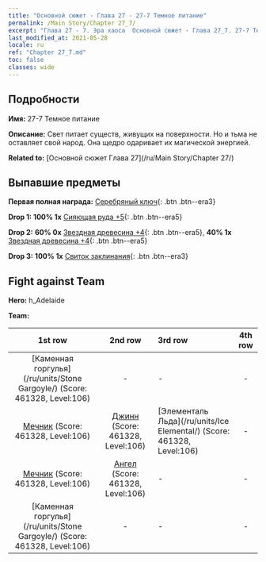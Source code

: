 ```yaml
---
title: "Основной сюжет - Глава 27 - 27-7 Темное питание"
permalink: /Main Story/Chapter 27_7/
excerpt: "Глава 27 - 7. Эра хаоса  Основной сюжет - Глава 27_7. 27-7 Темное питание"
last_modified_at: 2021-05-28
locale: ru
ref: "Chapter 27_7.md"
toc: false
classes: wide
---
```


## Подробности

 **Имя:** 27-7 Темное питание

 **Описание:** Свет питает существ, живущих на поверхности. Но и тьма не оставляет свой народ. Она щедро одаривает их магической энергией.

 **Related to:** [Основной сюжет Глава 27](/ru/Main Story/Chapter 27/)

## Выпавшие предметы

 **Первая полная награда:** [Серебряный ключ](/ItemsRU/con_693/){: .btn .btn--era3}

 **Drop 1:** **100% 1x** [Сияющая руда +5](/ItemsRU/mat_96/){: .btn .btn--era5}

 **Drop 2:** **60% 0x** [Звездная древесина +4](/ItemsRU/mat_90/){: .btn .btn--era5}, **40% 1x** [Звездная древесина +4](/ItemsRU/mat_90/){: .btn .btn--era5}

 **Drop 3:** **100% 1x** [Свиток заклинания](/ItemsRU/con_694/){: .btn .btn--era3}


## Fight against Team
 **Hero:** h_Adelaide

 **Team:**


  | 1st row | 2nd row | 3rd row | 4th row |
  |:----:|:----:|:----|:----:|
  | [Каменная горгулья](/ru/units/Stone Gargoyle/) (Score: 461328, Level:106)  | - | - | - |
  | [Мечник](/ru/units/Swordsman/) (Score: 461328, Level:106)  | [Джинн](/ru/units/Genie/) (Score: 461328, Level:106)  | [Элементаль Льда](/ru/units/Ice Elemental/) (Score: 461328, Level:106)  | - |
  | [Мечник](/ru/units/Swordsman/) (Score: 461328, Level:106)  | [Ангел](/ru/units/Angel/) (Score: 461328, Level:106)  | - | - |
  | [Каменная горгулья](/ru/units/Stone Gargoyle/) (Score: 461328, Level:106)  | - | - | - |


